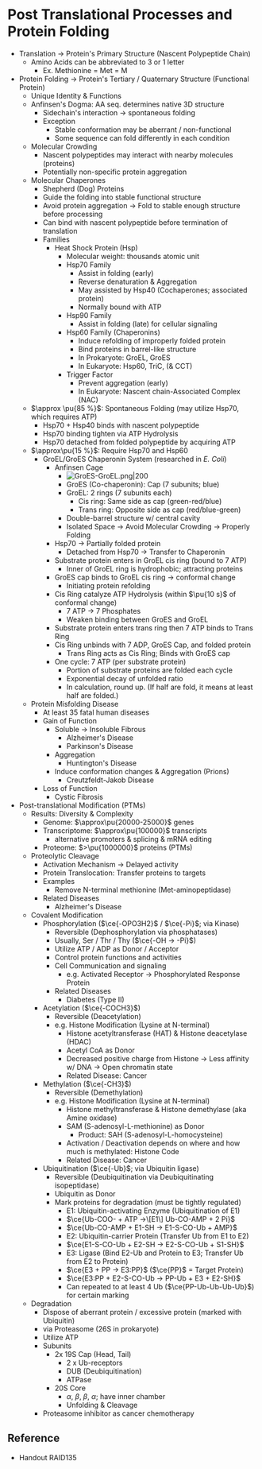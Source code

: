 # Post Translational Processes and Protein Folding

* Translation → Protein's Primary Structure (Nascent Polypeptide Chain)
  * Amino Acids can be abbreviated to 3 or 1 letter
    * Ex. Methionine = Met = M
* Protein Folding → Protein's Tertiary / Quaternary Structure (Functional Protein)
  * Unique Identity & Functions
  * Anfinsen's Dogma: AA seq. determines native 3D structure
    * Sidechain's interaction → spontaneous folding
    * Exception
      * Stable conformation may be aberrant / non-functional
      * Some sequence can fold differently in each condition
  * Molecular Crowding
    * Nascent polypeptides may interact with nearby molecules (proteins)
    * Potentially non-specific protein aggregation
  * Molecular Chaperones
    * Shepherd (Dog) Proteins
    * Guide the folding into stable functional structure
    * Avoid protein aggregation → Fold to stable enough structure before processing
    * Can bind with nascent polypeptide before termination of translation
    * Families
      * Heat Shock Protein (Hsp)
        * Molecular weight: thousands atomic unit
        * Hsp70 Family
          * Assist in folding (early)
          * Reverse denaturation & Aggregation
          * May assisted by Hsp40 (Cochaperones; associated protein)
          * Normally bound with ATP
        * Hsp90 Family
          * Assist in folding (late) for cellular signaling
        * Hsp60 Family (Chaperonins)
          * Induce refolding of improperly folded protein
          * Bind proteins in barrel-like structure
          * In Prokaryote: GroEL, GroES
          * In Eukaryote: Hsp60, TriC, (& CCT)
        * Trigger Factor
          * Prevent aggregation (early)
          * In Eukaryote: Nascent chain-Associated Complex (NAC)
  * $\approx \pu{85 %}$: Spontaneous Folding (may utilize Hsp70, which requires ATP)
    * Hsp70 + Hsp40 binds with nascent polypeptide
    * Hsp70 binding tighten via ATP Hydrolysis
    * Hsp70 detached from folded polypeptide by acquiring ATP
  * $\approx\pu{15 %}$: Require Hsp70 and Hsp60
    * GroEL/GroES Chaperonin System (researched in *E. Coli*)
      * Anfinsen Cage
        * ![GroES-GroEL.png|200](https://upload.wikimedia.org/wikipedia/commons/9/9e/GroES-GroEL.png)
        * GroES (Co-chaperonin): Cap (7 subunits; blue)
        * GroEL: 2 rings (7 subunits each)
          * Cis ring: Same side as cap (green-red/blue)
          * Trans ring: Opposite side as cap (red/blue-green)
        * Double-barrel structure w/ central cavity
        * Isolated Space → Avoid Molecular Crowding → Properly Folding
      * Hsp70 → Partially folded protein
        * Detached from Hsp70 → Transfer to Chaperonin
      * Substrate protein enters in GroEL cis ring (bound to 7 ATP)
        * Inner of GroEL ring is hydrophobic; attracting proteins
      * GroES cap binds to GroEL cis ring → conformal change
        * Initiating protein refolding
      * Cis Ring catalyze ATP Hydrolysis (within $\pu{10 s}$ of conformal change)
        * 7 ATP → 7 Phosphates
        * Weaken binding between GroES and GroEL
      * Substrate protein enters trans ring then 7 ATP binds to Trans Ring
      * Cis Ring unbinds with 7 ADP, GroES Cap, and folded protein
        * Trans Ring acts as Cis Ring; Binds with GroES cap
      * One cycle: 7 ATP (per substrate protein)
        * Portion of substrate proteins are folded each cycle
        * Exponential decay of unfolded ratio
        * In calculation, round up. (If half are fold, it means at least half are folded.)
  * Protein Misfolding Disease
    * At least 35 fatal human diseases
    * Gain of Function
      * Soluble → Insoluble Fibrous
        * Alzheimer's Disease
        * Parkinson's Disease
      * Aggregation
        * Huntington's Disease
      * Induce conformation changes & Aggregation (Prions)
        * Creutzfeldt-Jakob Disease
    * Loss of Function
      * Cystic Fibrosis
* Post-translational Modification (PTMs)
  * Results: Diversity & Complexity
    * Genome: $\approx\pu{20000-25000}$ genes
    * Transcriptome: $\approx\pu{100000}$ transcripts
      * alternative promoters & splicing & mRNA editing
    * Proteome: $>\pu{1000000}$ proteins (PTMs)
  * Proteolytic Cleavage
    * Activation Mechanism → Delayed activity
    * Protein Translocation: Transfer proteins to targets
    * Examples
      * Remove N-terminal methionine (Met-aminopeptidase)
    * Related Diseases
      * Alzheimer's Disease
  * Covalent Modification
    * Phosphorylation ($\ce{-OPO3H2}$ / $\ce{-Pi}$; via Kinase)
      * Reversible (Dephosphorylation via phosphatases)
      * Usually, Ser / Thr / Thy ($\ce{-OH -> -Pi}$)
      * Utilize ATP / ADP as Donor / Acceptor
      * Control protein functions and activities
      * Cell Communication and signaling
        * e.g. Activated Receptor → Phosphorylated Response Protein
      * Related Diseases
        * Diabetes (Type II)
    * Acetylation ($\ce{-COCH3}$)
      * Reversible (Deacetylation)
      * e.g. Histone Modification (Lysine at N-terminal)
        * Histone acetyltransferase (HAT) & Histone deacetylase (HDAC)
        * Acetyl CoA as Donor
        * Decreased positive charge from Histone → Less affinity w/ DNA → Open chromatin state
        * Related Disease: Cancer
    * Methylation ($\ce{-CH3}$)
      * Reversible (Demethylation)
      * e.g. Histone Modification (Lysine at N-terminal)
        * Histone methyltransferase & Histone demethylase (aka Amine oxidase)
        * SAM (S-adenosyl-L-methionine) as Donor
          * Product: SAH (S-adenosyl-L-homocysteine)
        * Activation / Deactivation depends on where and how much is methylated: Histone Code
        * Related Disease: Cancer
    * Ubiquitination ($\ce{-Ub}$; via Ubiquitin ligase)
      * Reversible (Deubiquitination via Deubiquitinating isopeptidase)
      * Ubiquitin as Donor
      * Mark proteins for degradation (must be tightly regulated)
        * E1: Ubiquitin-activating Enzyme (Ubiquitination of E1)
        * $\ce{Ub-COO- + ATP ->\[E1\] Ub-CO-AMP + 2 Pi}$
        * $\ce{Ub-CO-AMP + E1-SH -> E1-S-CO-Ub + AMP}$
        * E2: Ubiquitin-carrier Protein (Transfer Ub from E1 to E2)
        * $\ce{E1-S-CO-Ub + E2-SH -> E2-S-CO-Ub + S1-SH}$
        * E3: Ligase (Bind E2-Ub and Protein to E3; Transfer Ub from E2 to Protein)
        * $\ce{E3 + PP -> E3:PP}$ ($\ce{PP}$ = Target Protein)
        * $\ce{E3:PP + E2-S-CO-Ub -> PP-Ub + E3 + E2-SH}$
        * Can repeated to at least 4 Ub ($\ce{PP-Ub-Ub-Ub-Ub}$) for certain marking
  * Degradation
    * Dispose of aberrant protein / excessive protein (marked with Ubiquitin)
    * via Proteasome (26S in prokaryote)
    * Utilize ATP
    * Subunits
      * 2x 19S Cap (Head, Tail)
        * 2 x Ub-receptors
        * DUB (Deubiquitination)
        * ATPase
      * 20S Core
        * $\alpha$, $\beta$, $\beta$, $\alpha$; have inner chamber
        * Unfolding & Cleavage
    * Proteasome inhibitor as cancer chemotherapy

## Reference

* Handout RAID135
